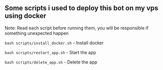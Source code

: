 ## Some scripts i used to deploy this bot on my vps using docker

Note: Read each script before running them, you will be responsible if something unexpected happen

`bash scripts/install_docker.sh` - Install docker

`bash scripts/restart_app.sh` - Start the app

`bash scripts/delete_app.sh` - Delete the app
